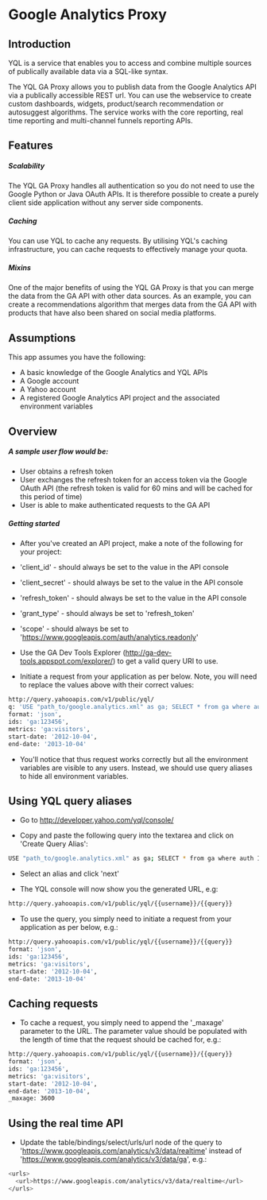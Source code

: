 Google Analytics Proxy
======================

Introduction
----

YQL is a service that enables you to access and combine multiple sources of publically available data via a SQL-like syntax.

The YQL GA Proxy allows you to publish data from the Google Analytics API via a publically accessible REST url. You can use the webservice to create custom dashboards, widgets, product/search recommendation or autosuggest algorithms. The service works with the core reporting, real time reporting and multi-channel funnels reporting APIs.

Features
----

##### Scalability

The YQL GA Proxy handles all authentication so you do not need to use the Google Python or Java OAuth APIs. It is therefore possible to create a purely client side application without any server side components.

##### Caching

You can use YQL to cache any requests. By utilising YQL's caching infrastructure, you can cache requests to effectively manage your quota.

##### Mixins

One of the major benefits of using the YQL GA Proxy is that you can merge the data from the GA API with other data sources. As an example, you can create a recommendations algorithm that merges data from the GA API with products that have also been shared on social media platforms.

Assumptions
----

This app assumes you have the following:

* A basic knowledge of the Google Analytics and YQL APIs
* A Google account
* A Yahoo account
* A registered Google Analytics API project and the associated environment variables

Overview
----

##### A sample user flow would be:

* User obtains a refresh token
* User exchanges the refresh token for an access token via the Google OAuth API (the refresh token is valid for 60 mins and will be cached for this period of time)
* User is able to make authenticated requests to the GA API

##### Getting started

* After you've created an API project, make a note of the following for your project:

* 'client_id' - should always be set to the value in the API console
* 'client_secret' - should always be set to the value in the API console
* 'refresh_token' - should always be set to the value in the API console
* 'grant_type' - should always be set to 'refresh_token'
* 'scope' - should always be set to 'https://www.googleapis.com/auth/analytics.readonly'
* Use the GA Dev Tools Explorer (http://ga-dev-tools.appspot.com/explorer/) to get a valid query URI to use.
* Initiate a request from your application as per below. Note, you will need to replace the values above with their correct values:

```sh
http://query.yahooapis.com/v1/public/yql/
q: 'USE "path_to/google.analytics.xml" as ga; SELECT * from ga where auth IN (SELECT access_token from ga where client_id = '577935248478-10pg2k39kh1ivo7apbmere1t481rn7f7.apps.googleusercontent.com' and client_secret = 'WA6oVy3DlY5WDZbbJDKbLJA-' and refresh_token = '1/CN5Z4VnAIz6bX21SuYmBpi0ekDj4ulYwKCTLhF1n0nw' and grant_type = 'refresh_token' and scope = 'https://www.googleapis.com/auth/analytics.readonly') and ids = @ids and metrics = @metrics and start-date = @start-date and end-date = @end-date;'
format: 'json',
ids: 'ga:123456',
metrics: 'ga:visitors',
start-date: '2012-10-04',
end-date: '2013-10-04'
```

* You'll notice that thus request works correctly but all the environment variables are visible to any users. Instead, we should use query aliases to hide all environment variables.

Using YQL query aliases
----

* Go to http://developer.yahoo.com/yql/console/

* Copy and paste the following query into the textarea and click on 'Create Query Alias':

```sh
USE "path_to/google.analytics.xml" as ga; SELECT * from ga where auth IN (SELECT access_token from ga where client_id = '577935248478-10pg2k39kh1ivo7apbmere1t481rn7f7.apps.googleusercontent.com' and client_secret = 'WA6oVy3DlY5WDZbbJDKbLJA-' and refresh_token = '1/CN5Z4VnAIz6bX21SuYmBpi0ekDj4ulYwKCTLhF1n0nw' and grant_type = 'refresh_token' and scope = 'https://www.googleapis.com/auth/analytics.readonly') and ids = @ids and metrics = @metrics and start-date = @start-date and end-date = @end-date;
```

* Select an alias and click 'next'

* The YQL console will now show you the generated URL, e.g:

```sh
http://query.yahooapis.com/v1/public/yql/{{username}}/{{query}}
```

* To use the query, you simply need to initiate a request from your application as per below, e.g.:

```sh
http://query.yahooapis.com/v1/public/yql/{{username}}/{{query}}
format: 'json',
ids: 'ga:123456',
metrics: 'ga:visitors',
start-date: '2012-10-04',
end-date: '2013-10-04'
```

Caching requests
----

* To cache a request, you simply need to append the '_maxage' parameter to the URL. The parameter value should be populated with the length of time that the request should be cached for, e.g.:

```sh
http://query.yahooapis.com/v1/public/yql/{{username}}/{{query}}
format: 'json',
ids: 'ga:123456',
metrics: 'ga:visitors',
start-date: '2012-10-04',
end-date: '2013-10-04',
_maxage: 3600
```

Using the real time API
----

* Update the table/bindings/select/urls/url node of the query to 'https://www.googleapis.com/analytics/v3/data/realtime' instead of 'https://www.googleapis.com/analytics/v3/data/ga', e.g.:

```sh
<urls>
  <url>https://www.googleapis.com/analytics/v3/data/realtime</url>
</urls>
```
